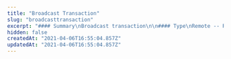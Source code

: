```yaml
---
title: "Broadcast Transaction"
slug: "broadcasttransaction"
excerpt: "#### Summary\nBroadcast transaction\n\n#### Type\nRemote -- Route must be used in conjunction with an external key manager service.\n\n#### Description\nPlace specified signed transaction into the mempool and broadcast to other nodes\n\n#### Notes\n- Currently only enabled for `AssetCreation` and `AssetTransfer` transactions\n\n#### Params\n| Fields | Data type | Required / Optional | Description                                                                   |\n|--------|-----------|---------------------|-------------------------------------------------------------------------------|\n| tx     | object    | Required            | A full formatted transaction JSON object (prototype transaction + signatures) |"
hidden: false
createdAt: "2021-04-06T16:55:04.857Z"
updatedAt: "2021-04-06T16:55:04.857Z"
---
```

